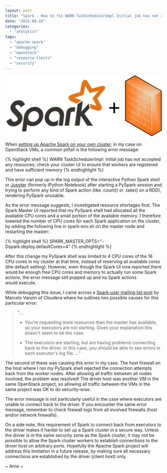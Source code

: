 ```yaml
---
layout: post
title: "Spark - How to fix WARN TaskSchedulerImpl Initial job has not accepted any resources"
date: "2015-08-19"
categories: 
  - "analytics"
tags: 
  - "apache-spark"
  - "debugging"
  - "openstack"
  - "resource-limits"
  - "security"
---
```


![Apache Spark and Firewalls](/assets/images/apache-spark-and-firewalls.png)

When [setting up Apache Spark on your own cluster](http://spark.apache.org/docs/latest/spark-standalone.html), in my case on OpenStack VMs, a common pitfall is the following error message:

{% highlight shell %}
WARN TaskSchedulerImpl: Initial job has not accepted any resources; check your cluster UI to ensure that workers are registered and have sufficient memory
{% endhighlight %}

This error can pop up in the log output of the interactive Python Spark shell or [Jupyter](https://jupyter.org/) (formerly IPython Notebook) after starting a PySpark session and trying to perform any kind of Spark action (like .count() or .take() on a RDD), rendering PySpark unusable.

As the error message suggests, I investigated resource shortages first. The Spark Master UI reported that my PySpark shell had allocated all the available CPU cores and a small portion of the available memory. I therefore lowered the number of CPU cores for each Spark application on the cluster, by adding the following line in spark-env.sh on the master node and restarting the master:

{% highlight shell %}
SPARK_MASTER_OPTS="-Dspark.deploy.defaultCores=4"
{% endhighlight %}

After this change my PySpark shell was limited to 4 CPU cores of the 16 CPU cores in my cluster at that time, instead of reserving all available cores (the default setting). However, even though the Spark UI now reported there would be enough free CPU cores and memory to actually run some Spark actions, the error message still popped up and no Spark actions would execute.

While debugging this issue, I came across a [Spark-user mailing list post](http://mail-archives.us.apache.org/mod_mbox/spark-user/201408.mbox/%3CCAAOnQ7uv6EHHmFO41aBaEhFYUtW6iepf7111+Kq+ARTRoSyyHA@mail.gmail.com%3E) by Marcelo Vanzin of Cloudera where he outlines two possible causes for this particular error:

> "...
> - You're requesting more resources than the master has available, so
> your executors are not starting. Given your explanation this doesn't
> seem to be the case.
> 
> - The executors are starting, but are having problems connecting 
> back to the driver. In this case, you should be able to see 
> errors in each executor's log file.
> ..."

The second of these was causing this error in my case. The host firewall on the host where I ran my PySpark shell rejected the connection attempts back from the worker nodes. After allowing all traffic between all nodes involved, the problem was resolved! The driver host was another VM in the same OpenStack project, so allowing all traffic between the VMs in the same project was OK to do security-wise.

The error message is not particularly useful in the case where executors are unable to connect back to the driver. If you encounter the same error message, remember to check firewall logs from all involved firewalls (host and/or network firewalls).

On a side note, this requirement of Spark to connect back from executors to the driver makes it harder to set up a Spark cluster in a secure way. Unless the driver is in the same security zone as the Spark cluster, it may not be possible to allow the Spark cluster workers to establish connections to the driver host on arbitrary ports. Hopefully the Apache Spark project will address this limitation in a future release, by making sure all necessary connections are established by the driver (client host) only.

~ Arne ~
